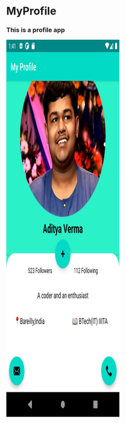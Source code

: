 # MyProfile
<h3>This is a profile app</h3>
<img  src="https://github.com/homewardgamer/MyProfile/blob/master/Screenshot_1613203915.png" width="300px" height="1000px"></img>
